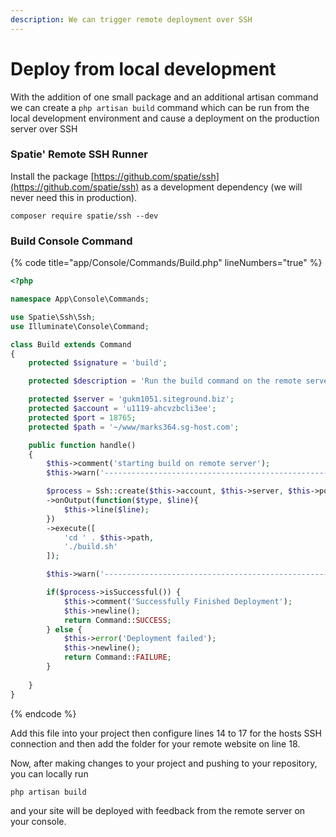 ```yaml
---
description: We can trigger remote deployment over SSH
---
```


# Deploy from local development

With the addition of one small package and an additional artisan command we can create a `php artisan build` command which can be run from the local development environment and cause a deployment on the production server over SSH

### Spatie' Remote SSH Runner

Install the package [https://github.com/spatie/ssh](https://github.com/spatie/ssh) as a development dependency (we will never need this in production).

```shell
composer require spatie/ssh --dev
```

### Build Console Command

{% code title="app/Console/Commands/Build.php" lineNumbers="true" %}
```php
<?php

namespace App\Console\Commands;

use Spatie\Ssh\Ssh;
use Illuminate\Console\Command;

class Build extends Command
{
    protected $signature = 'build';

    protected $description = 'Run the build command on the remote server';

    protected $server = 'gukm1051.siteground.biz';
    protected $account = 'u1119-ahcvzbcli3ee';
    protected $port = 18765;
    protected $path = '~/www/marks364.sg-host.com';

    public function handle()
    {
        $this->comment('starting build on remote server');
        $this->warn('---------------------------------------------------');

        $process = Ssh::create($this->account, $this->server, $this->port)
        ->onOutput(function($type, $line){
            $this->line($line);
        })
        ->execute([
            'cd ' . $this->path,
            './build.sh'
        ]);

        $this->warn('---------------------------------------------------');

        if($process->isSuccessful()) {
            $this->comment('Successfully Finished Deployment');
            $this->newline();
            return Command::SUCCESS;
        } else {
            $this->error('Deployment failed');
            $this->newline();
            return Command::FAILURE;
        }
        
    }
}

```
{% endcode %}

Add this file into your project then configure lines 14 to 17 for the hosts SSH connection and then add the folder for your remote website on line 18.

Now, after making changes to your project and pushing to your repository, you can locally run&#x20;

`php artisan build`&#x20;

and your site will be deployed with feedback from the remote server on your console.
